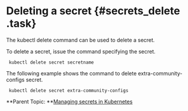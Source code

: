 # Deleting a secret {#secrets_delete .task}

The kubectl delete command can be used to delete a secret.

To delete a secret, issue the command specifying the secret.

``` {#codeblock_znj_3xc_ytb}
 kubectl delete secret secretname
```

The following example shows the command to delete extra-community-configs secret.

``` {#codeblock_zrs_jxc_ytb}
 kubectl delete secret extra-community-configs
```

**Parent Topic: **[Managing secrets in Kubernetes](managing_secrets_kubernetes.md)

